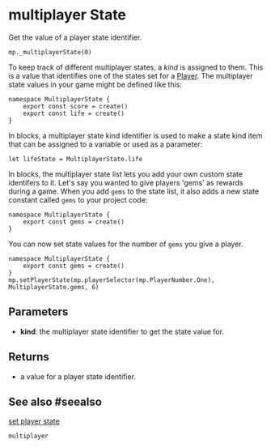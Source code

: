# multiplayer State

Get the value of a player state identifier.

```sig
mp._multiplayerState(0)
```

To keep track of different multiplayer states, a _kind_ is assigned to them. This is a value that identifies one of the states set for a [Player](/types/player). The multiplayer state values in your game might be defined like this:

```typescript-ignore
namespace MultiplayerState {
    export const score = create()
    export const life = create()
}
```

In blocks, a multiplayer state kind identifier is used to make a state kind item that can be assigned to a variable or used as a parameter:

```block
let lifeState = MultiplayerState.life
```

In blocks, the multiplayer state list lets you add your own custom state identifers to it. Let's say you wanted to give players 'gems' as rewards during a game. When you add `gems` to the state list, it also adds a new state constant called `gems` to your project code:

```typescript-ignore
namespace MultiplayerState {
    export const gems = create()
}
```

You can now set state values for the number of `gems` you give a player.

```blocks
namespace MultiplayerState {
    export const gems = create()
}
mp.setPlayerState(mp.playerSelector(mp.PlayerNumber.One), MultiplayerState.gems, 6)
```

## Parameters

* **kind**: the multiplayer state identifier to get the state value for.

## Returns

* a value for a player state identifier.

## See also #seealso

[set player state](/reference/multiplayer/set-player-state)

```package
multiplayer
```